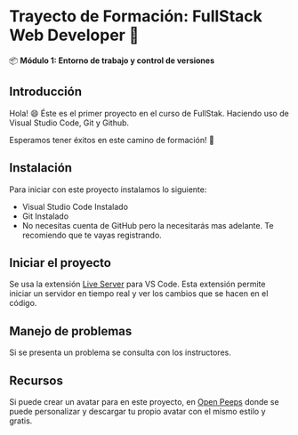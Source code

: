 # Trayecto de Formación: FullStack Web Developer :rocket:

:package: **Módulo 1: Entorno de trabajo y control de versiones**

## Introducción
Hola! :smile: Éste es el primer proyecto en el curso de FullStak. Haciendo uso de Visual Studio Code, Git y Github. 

Esperamos tener éxitos en este camino de formación! :clap:

## Instalación

Para iniciar con este proyecto instalamos lo siguiente:

- Visual Studio Code Instalado
- Git Instalado
- No necesitas cuenta de GitHub pero la necesitarás mas adelante. Te recomiendo que te vayas registrando.

## Iniciar el proyecto

Se usa la extensión [Live Server](https://marketplace.visualstudio.com/items?itemName=ritwickdey.LiveServer) para VS Code. Esta extensión permite iniciar un servidor en tiempo real y ver los cambios que se hacen en el código.

## Manejo de problemas

Si se presenta un problema se consulta con los instructores.

## Recursos

Si puede crear un avatar para en este proyecto, en [Open Peeps](https://www.openpeeps.com) donde se puede personalizar y descargar tu propio avatar con el mismo estilo y gratis.